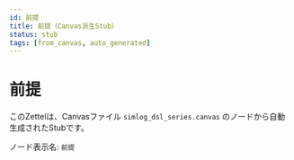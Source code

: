 ```yaml
---
id: 前提
title: 前提（Canvas派生Stub）
status: stub
tags: [from_canvas, auto_generated]
---
```


# 前提

このZettelは、Canvasファイル `simlog_dsl_series.canvas` のノードから自動生成されたStubです。

ノード表示名: `前提`
